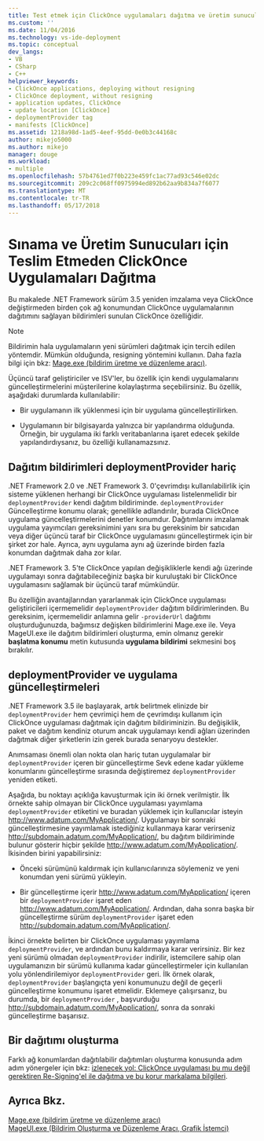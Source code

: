 ```yaml
---
title: Test etmek için ClickOnce uygulamaları dağıtma ve üretim sunucuları teslim etmeden | Microsoft Docs
ms.custom: ''
ms.date: 11/04/2016
ms.technology: vs-ide-deployment
ms.topic: conceptual
dev_langs:
- VB
- CSharp
- C++
helpviewer_keywords:
- ClickOnce applications, deploying without resigning
- ClickOnce deployment, without resigning
- application updates, ClickOnce
- update location [ClickOnce]
- deploymentProvider tag
- manifests [ClickOnce]
ms.assetid: 1218a98d-1ad5-4eef-95dd-0e0b3c44168c
author: mikejo5000
ms.author: mikejo
manager: douge
ms.workload:
- multiple
ms.openlocfilehash: 57b4761ed7f0b223e459fc1ac77ad93c546e02dc
ms.sourcegitcommit: 209c2c068ff0975994ed892b62aa9b834a7f6077
ms.translationtype: MT
ms.contentlocale: tr-TR
ms.lasthandoff: 05/17/2018
---
```

# <a name="deploying-clickonce-applications-for-testing-and-production-servers-without-resigning"></a>Sınama ve Üretim Sunucuları için Teslim Etmeden ClickOnce Uygulamaları Dağıtma
Bu makalede .NET Framework sürüm 3.5 yeniden imzalama veya ClickOnce değiştirmeden birden çok ağ konumundan ClickOnce uygulamalarının dağıtımını sağlayan bildirimleri sunulan ClickOnce özelliğidir.  
  
> [!NOTE]
>  Bildirimin hala uygulamaların yeni sürümleri dağıtmak için tercih edilen yöntemdir. Mümkün olduğunda, resigning yöntemini kullanın. Daha fazla bilgi için bkz: [Mage.exe (bildirim üretme ve düzenleme aracı)](/dotnet/framework/tools/mage-exe-manifest-generation-and-editing-tool).  
  
 Üçüncü taraf geliştiriciler ve ISV'ler, bu özellik için kendi uygulamalarını güncelleştirmelerini müşterilerine kolaylaştırma seçebilirsiniz. Bu özellik, aşağıdaki durumlarda kullanılabilir:  
  
-   Bir uygulamanın ilk yüklenmesi için bir uygulama güncelleştirilirken.  
  
-   Uygulamanın bir bilgisayarda yalnızca bir yapılandırma olduğunda. Örneğin, bir uygulama iki farklı veritabanlarına işaret edecek şekilde yapılandırdıysanız, bu özelliği kullanamazsınız.  
  
## <a name="excluding-deploymentprovider-from-deployment-manifests"></a>Dağıtım bildirimleri deploymentProvider hariç  
 .NET Framework 2.0 ve .NET Framework 3. 0'çevrimdışı kullanılabilirlik için sisteme yüklenen herhangi bir ClickOnce uygulaması listelenmelidir bir `deploymentProvider` kendi dağıtım bildiriminde. `deploymentProvider` Güncelleştirme konumu olarak; genellikle adlandırılır, burada ClickOnce uygulama güncelleştirmelerini denetler konumdur. Dağıtımlarını imzalamak uygulama yayımcıları gereksinimini yanı sıra bu gereksinim bir satıcıdan veya diğer üçüncü taraf bir ClickOnce uygulamasını güncelleştirmek için bir şirket zor hale. Ayrıca, aynı uygulama aynı ağ üzerinde birden fazla konumdan dağıtmak daha zor kılar.  
  
 .NET Framework 3. 5'te ClickOnce yapılan değişikliklerle kendi ağı üzerinde uygulamayı sonra dağıtabileceğiniz başka bir kuruluştaki bir ClickOnce uygulamasını sağlamak bir üçüncü taraf mümkündür.  
  
 Bu özelliğin avantajlarından yararlanmak için ClickOnce uygulaması geliştiricileri içermemelidir `deploymentProvider` dağıtım bildirimlerinden. Bu gereksinim, içermemelidir anlamına gelir `-providerUrl` dağıtımı oluşturduğunuzda, bağımsız değişken bildirimlerini Mage.exe ile. Veya MageUI.exe ile dağıtım bildirimleri oluşturma, emin olmanız gerekir **başlatma konumu** metin kutusunda **uygulama bildirimi** sekmesini boş bırakılır.  
  
## <a name="deploymentprovider-and-application-updates"></a>deploymentProvider ve uygulama güncelleştirmeleri  
 .NET Framework 3.5 ile başlayarak, artık belirtmek elinizde bir `deploymentProvider` hem çevrimiçi hem de çevrimdışı kullanım için ClickOnce uygulaması dağıtmak için dağıtım bildiriminizin. Bu değişiklik, paket ve dağıtım kendiniz oturum ancak uygulamayı kendi ağları üzerinden dağıtmak diğer şirketlerin izin gerek burada senaryoyu destekler.  
  
 Anımsaması önemli olan nokta olan hariç tutan uygulamalar bir `deploymentProvider` içeren bir güncelleştirme Sevk edene kadar yükleme konumlarını güncelleştirme sırasında değiştiremez `deploymentProvider` yeniden etiketi.  
  
 Aşağıda, bu noktayı açıklığa kavuşturmak için iki örnek verilmiştir. İlk örnekte sahip olmayan bir ClickOnce uygulaması yayımlama `deploymentProvider` etiketini ve buradan yüklemek için kullanıcılar isteyin http://www.adatum.com/MyApplication/. Uygulamayı bir sonraki güncelleştirmesine yayımlamak istediğiniz kullanmaya karar verirseniz http://subdomain.adatum.com/MyApplication/, bu dağıtım bildiriminde bulunur gösterir hiçbir şekilde http://www.adatum.com/MyApplication/. İkisinden birini yapabilirsiniz:  
  
-   Önceki sürümünü kaldırmak için kullanıcılarınıza söylemeniz ve yeni konumdan yeni sürümü yükleyin.  
  
-   Bir güncelleştirme içerir http://www.adatum.com/MyApplication/ içeren bir `deploymentProvider` işaret eden http://www.adatum.com/MyApplication/. Ardından, daha sonra başka bir güncelleştirme sürüm `deploymentProvider` işaret eden http://subdomain.adatum.com/MyApplication/.  
  
 İkinci örnekte belirten bir ClickOnce uygulaması yayımlama `deploymentProvider`, ve ardından bunu kaldırmaya karar verirsiniz. Bir kez yeni sürümü olmadan `deploymentProvider` indirilir, istemcilere sahip olan uygulamanızın bir sürümü kullanıma kadar güncelleştirmeler için kullanılan yolu yönlendirilemiyor `deploymentProvider` geri. İlk örnek olarak, `deploymentProvider` başlangıçta yeni konumunuzu değil de geçerli güncelleştirme konumunu işaret etmelidir. Eklemeye çalışırsanız, bu durumda, bir `deploymentProvider` , başvurduğu http://subdomain.adatum.com/MyApplication/, sonra da sonraki güncelleştirme başarısız.  
  
## <a name="creating-a-deployment"></a>Bir dağıtımı oluşturma  
 Farklı ağ konumlardan dağıtılabilir dağıtımları oluşturma konusunda adım adım yönergeler için bkz: [izlenecek yol: ClickOnce uygulaması bu mu değil gerektiren Re-Signing'el ile dağıtma ve bu korur markalama bilgileri](../deployment/walkthrough-manually-deploying-a-clickonce-app-no-re-signing-required.md).  
  
## <a name="see-also"></a>Ayrıca Bkz.  
 [Mage.exe (bildirim üretme ve düzenleme aracı)](/dotnet/framework/tools/mage-exe-manifest-generation-and-editing-tool)   
 [MageUI.exe (Bildirim Oluşturma ve Düzenleme Aracı, Grafik İstemci)](/dotnet/framework/tools/mageui-exe-manifest-generation-and-editing-tool-graphical-client)